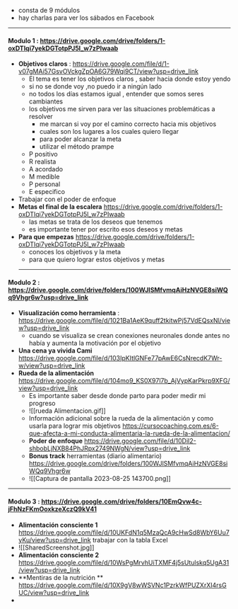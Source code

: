 - consta de 9 módulos
- hay charlas para ver los sábados en Facebook

------
#### Modulo 1 : https://drive.google.com/drive/folders/1-oxDTIqi7yekDGTotpPJ5l_w7zPIwaab
- **Objetivos claros** : https://drive.google.com/file/d/1-v07gMAi57GsvOVckgZpOA6G79Wqi9CT/view?usp=drive_link
	- El tema es tener los objetivos claros , saber hacia donde estoy yendo 
	- si no se donde voy ,no puedo ir a ningún lado 
	- no todos los días estamos igual , entender que somos seres cambiantes
	- los objetivos me sirven para ver las situaciones problemáticas a resolver
		- me marcan si voy por el camino correcto hacia mis objetivos 
		- cuales son los lugares a los cuales quiero llegar
		- para poder alcanzar la meta 
		- utilizar el método prampe
	- P positivo
	- R realista
	- A acordado
	- M medible
	- P personal
	- E especifico
- Trabajar con el poder de enfoque 
- **Metas el final de la escalera** https://drive.google.com/drive/folders/1-oxDTIqi7yekDGTotpPJ5l_w7zPIwaab
	- las metas se trata de los deseos que tenemos 
	- es importante tener por escrito esos deseos y metas 
- **Para que empezas** https://drive.google.com/drive/folders/1-oxDTIqi7yekDGTotpPJ5l_w7zPIwaab
	- conoces los objetivos y la meta 
	- para que quiero lograr estos objetivos y metas 
	----------------------------------------------------
	
	
	
#### Modulo 2 : https://drive.google.com/drive/folders/100WJlSMfvmqAiHzNVGE8siWQq9Vhgr6w?usp=drive_link
- **Visualización como herramienta** : https://drive.google.com/file/d/1021Ba1AeK9quff2tkitwPj57VdEQsxNl/view?usp=drive_link
	- cuando se visualiza se crean conexiones neuronales donde antes no había y aumenta la motivación por el objetivo 
- **Una cena ya vivida Cami** https://drive.google.com/file/d/103IpKItlGNFe77pAwE6CsNrecdK7Wr-w/view?usp=drive_link
- **Rueda de la alimentación** https://drive.google.com/file/d/104mo9_KS0X97l7b_AjVypKarPkrp9XFG/view?usp=drive_link
	- Es importante saber desde donde parto para poder medir mi progreso
	- ![[rueda Alimentacion.gif]]
	- Información adicional sobre la rueda de la alimentación y como usarla para lograr mis objetivos https://cursocoaching.com.es/6-que-afecta-a-mi-conducta-alimentaria-la-rueda-de-la-alimentacion/
	- **Poder de enfoque** https://drive.google.com/file/d/10DiI2-shbobLjNXB84PhJRpx2749NWgN/view?usp=drive_link
	- **Bonus track** herramientas (diario alimentario) https://drive.google.com/drive/folders/100WJlSMfvmqAiHzNVGE8siWQq9Vhgr6w
	- ![[Captura de pantalla 2023-08-25 143700.png]]
-------------------------------------------------

#### Modulo 3 : https://drive.google.com/drive/folders/10EmQvw4c-jFhNzFKmOoxkzeXczQ9kV41
- **Alimentación consciente 1** https://drive.google.com/file/d/10UKFdN1q5MzaQcA9cHwSd8WbY6Uu7yKu/view?usp=drive_link trabajar con la tabla Excel
- ![[SharedScreenshot.jpg]]
- **Alimentación consciente 2** https://drive.google.com/file/d/10WsPgMrvhUiTXMF4j5sUtulskq5UgA31/view?usp=drive_link
- **Mentiras de la nutrición ** https://drive.google.com/file/d/10X9gV8wWSVNc1PzrkWfPUZXrXI4rsGUC/view?usp=drive_link
- 